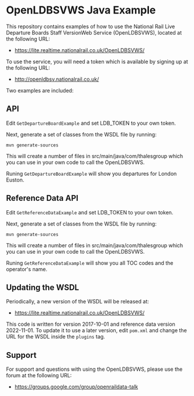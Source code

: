 OpenLDBSVWS Java Example
========================

This repository contains examples of how to use the National Rail Live
Departure Boards Staff VersionWeb Service (OpenLDBSVWS), located at the
following URL:

* https://lite.realtime.nationalrail.co.uk/OpenLDBSVWS/

To use the service, you will need a token which is available by
signing up at the following URL:

* http://openldbsv.nationalrail.co.uk/

Two examples are included:

API
---

Edit ```GetDepartureBoardExample``` and set LDB_TOKEN to your own token.

Next, generate a set of classes from the WSDL file by running:

```mvn generate-sources```

This will create a number of files in src/main/java/com/thalesgroup
which you can use in your own code to call the OpenLDBSVWS.

Runing ```GetDepartureBoardExample``` will show you departures for
London Euston.

Reference Data API
------------------

Edit ```GetReferenceDataExample``` and set LDB_TOKEN to your own token.

Next, generate a set of classes from the WSDL file by running:

```mvn generate-sources```

This will create a number of files in src/main/java/com/thalesgroup
which you can use in your own code to call the OpenLDBSVWS.

Runing ```GetReferenceDataExample``` will show you all TOC codes and
the operator's name.

Updating the WSDL
-----------------

Periodically, a new version of the WSDL will be released at:

* https://lite.realtime.nationalrail.co.uk/OpenLDBSVWS/

This code is written for version 2017-10-01 and reference data version
2022-11-01.  To update it to use a later version, edit ```pom.xml```
and change the URL for the WSDL inside the ```plugins``` tag.  

Support
-------

For support and questions with using the OpenLDBSVWS, please use the
forum at the following URL:
 
 * https://groups.google.com/group/openraildata-talk
